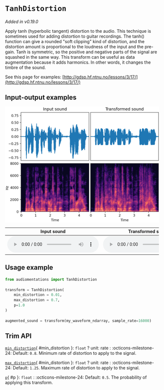 # `TanhDistortion`

_Added in v0.19.0_

Apply tanh (hyperbolic tangent) distortion to the audio. This technique is sometimes
used for adding distortion to guitar recordings. The tanh() function can give a rounded
"soft clipping" kind of distortion, and the distortion amount is proportional to the
loudness of the input and the pre-gain. Tanh is symmetric, so the positive and
negative parts of the signal are squashed in the same way. This transform can be
useful as data augmentation because it adds harmonics. In other words, it changes
the timbre of the sound.

See this page for examples: [http://gdsp.hf.ntnu.no/lessons/3/17/](http://gdsp.hf.ntnu.no/lessons/3/17/)

## Input-output examples

![Input-output waveforms and spectrograms](TanhDistortion.webp)

| Input sound                                                                             | Transformed sound                                                                             |
|-----------------------------------------------------------------------------------------|-----------------------------------------------------------------------------------------------|
| <audio controls><source src="../TanhDistortion_input.flac" type="audio/flac"></audio> | <audio controls><source src="../TanhDistortion_transformed.flac" type="audio/flac"></audio> |

## Usage example

```python
from audiomentations import TanhDistortion

transform = TanhDistortion(
    min_distortion = 0.01,
    max_distortion = 0.7,
    p=1.0
)

augmented_sound = transform(my_waveform_ndarray, sample_rate=16000)
```

## Trim API

[`min_distortion`](#min_distortion){ #min_distortion }: `float` ? unit: rate
:   :octicons-milestone-24: Default: `0.8`. Minimum rate of distortion to apply to the signal.

[`max_distortion`](#min_distortion){ #min_distortion }: `float` ? unit: rate
:   :octicons-milestone-24: Default: `1.25`. Maximum rate of distortion to apply to the signal.

[`p`](#p){ #p }: `float`
:   :octicons-milestone-24: Default: `0.5`. The probability of applying this transform.